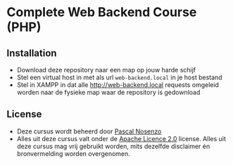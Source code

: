 Complete Web Backend Course (PHP)
===========

## Installation

  - Download deze repository naar een map op jouw harde schijf
  - Stel een virtual host in met als url `web-backend.local` in je host bestand
  - Stel in XAMPP in dat alle http://web-backend.local requests omgeleid worden naar de fysieke map waar de repository is gedownload

## License

  - Deze cursus wordt beheerd door [Pascal Nosenzo](mailto:info@pascalculator.be)
  - Alles uit deze cursus valt onder de [Apache Licence 2.0](http://www.apache.org/licenses/LICENSE-2.0.html) license. Alles uit deze cursus mag vrij gebruikt worden, mits dezelfde disclaimer én bronvermelding worden overgenomen.
